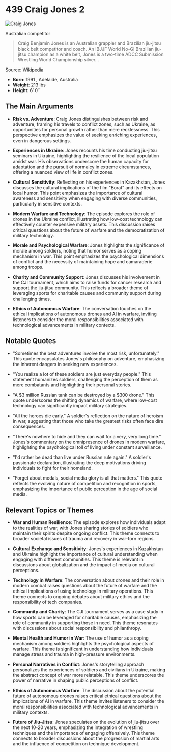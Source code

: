 # 439 Craig Jones 2


![Craig Jones](https://encrypted-tbn0.gstatic.com/images?q=tbn:ANd9GcSQnTROkk2K0S9pz0Y8TwZypVkEHx_E97HqJJRV-Wg&s=0)

Australian competitor

> Craig Benjamin Jones is an Australian grappler and Brazilian jiu-jitsu black belt competitor and coach. An IBJJF World No-Gi Brazilian jiu-jitsu champion as a white belt, Jones is a two-time ADCC Submission Wrestling World Championship silver...

Source: [Wikipedia](https://en.wikipedia.org/wiki/Craig_Jones_(grappler))

- **Born**: 1991 , Adelaide, Australia
- **Weight**: 213 lbs
- **Height**: 6′ 0″


## The Main Arguments

- **Risk vs. Adventure**: Craig Jones distinguishes between risk and adventure, framing his travels to conflict zones, such as Ukraine, as opportunities for personal growth rather than mere recklessness. This perspective emphasizes the value of seeking enriching experiences, even in dangerous settings.

- **Experiences in Ukraine**: Jones recounts his time conducting jiu-jitsu seminars in Ukraine, highlighting the resilience of the local population amidst war. His observations underscore the human capacity for adaptation and the pursuit of normalcy in extreme circumstances, offering a nuanced view of life in conflict zones.

- **Cultural Sensitivity**: Reflecting on his experiences in Kazakhstan, Jones discusses the cultural implications of the film "Borat" and its effects on local humor. This point emphasizes the importance of cultural awareness and sensitivity when engaging with diverse communities, particularly in sensitive contexts.

- **Modern Warfare and Technology**: The episode explores the role of drones in the Ukraine conflict, illustrating how low-cost technology can effectively counter expensive military assets. This discussion raises critical questions about the future of warfare and the democratization of military technology.

- **Morale and Psychological Warfare**: Jones highlights the significance of morale among soldiers, noting that humor serves as a coping mechanism in war. This point emphasizes the psychological dimensions of conflict and the necessity of maintaining hope and camaraderie among troops.

- **Charity and Community Support**: Jones discusses his involvement in the CJI tournament, which aims to raise funds for cancer research and support the jiu-jitsu community. This reflects a broader theme of leveraging sports for charitable causes and community support during challenging times.

- **Ethics of Autonomous Warfare**: The conversation touches on the ethical implications of autonomous drones and AI in warfare, inviting listeners to consider the moral responsibilities associated with technological advancements in military contexts.

## Notable Quotes

- "Sometimes the best adventures involve the most risk, unfortunately."
  This quote encapsulates Jones's philosophy on adventure, emphasizing the inherent dangers in seeking new experiences.

- "You realize a lot of these soldiers are just everyday people."
  This statement humanizes soldiers, challenging the perception of them as mere combatants and highlighting their personal stories.

- "A $3 million Russian tank can be destroyed by a $300 drone."
  This quote underscores the shifting dynamics of warfare, where low-cost technology can significantly impact military strategies.

- "All the heroes die early."
  A soldier's reflection on the nature of heroism in war, suggesting that those who take the greatest risks often face dire consequences.

- "There's nowhere to hide and they can wait for a very, very long time."
  Jones's commentary on the omnipresence of drones in modern warfare, highlighting the psychological toll of living under constant surveillance.

- "I'd rather be dead than live under Russian rule again."
  A soldier's passionate declaration, illustrating the deep motivations driving individuals to fight for their homeland.

- "Forget about medals, social media glory is all that matters."
  This quote reflects the evolving nature of competition and recognition in sports, emphasizing the importance of public perception in the age of social media.

## Relevant Topics or Themes

- **War and Human Resilience**: The episode explores how individuals adapt to the realities of war, with Jones sharing stories of soldiers who maintain their spirits despite ongoing conflict. This theme connects to broader societal issues of trauma and recovery in war-torn regions.

- **Cultural Exchange and Sensitivity**: Jones's experiences in Kazakhstan and Ukraine highlight the importance of cultural understanding when engaging with different communities. This theme is relevant in discussions about globalization and the impact of media on cultural perceptions.

- **Technology in Warfare**: The conversation about drones and their role in modern combat raises questions about the future of warfare and the ethical implications of using technology in military operations. This theme connects to ongoing debates about military ethics and the responsibility of tech companies.

- **Community and Charity**: The CJI tournament serves as a case study in how sports can be leveraged for charitable causes, emphasizing the role of community in supporting those in need. This theme resonates with discussions about social responsibility and philanthropy.

- **Mental Health and Humor in War**: The use of humor as a coping mechanism among soldiers highlights the psychological aspects of warfare. This theme is significant in understanding how individuals manage stress and trauma in high-pressure environments.

- **Personal Narratives in Conflict**: Jones's storytelling approach personalizes the experiences of soldiers and civilians in Ukraine, making the abstract concept of war more relatable. This theme underscores the power of narrative in shaping public perceptions of conflict.

- **Ethics of Autonomous Warfare**: The discussion about the potential future of autonomous drones raises critical ethical questions about the implications of AI in warfare. This theme invites listeners to consider the moral responsibilities associated with technological advancements in military contexts.

- **Future of Jiu-Jitsu**: Jones speculates on the evolution of jiu-jitsu over the next 10-20 years, emphasizing the integration of wrestling techniques and the importance of engaging offensively. This theme connects to broader discussions about the progression of martial arts and the influence of competition on technique development.
